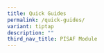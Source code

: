 ```yaml
---
title: Quick Guides
permalink: /quick-guides/
variant: tiptap
description: ""
third_nav_title: PISAF Module
---
```

